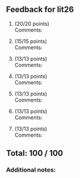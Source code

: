 ## Feedback for lit26

1. (20/20 points)  
   Comments: 

2. (15/15 points)  
   Comments: 

3. (13/13 points)  
   Comments: 

4. (13/13 points)  
   Comments: 

5. (13/13 points)  
   Comments: 

6. (13/13 points)  
   Comments: 

7. (13/13 points)  
   Comments: 

## Total: 100 / 100

### Additional notes:  


